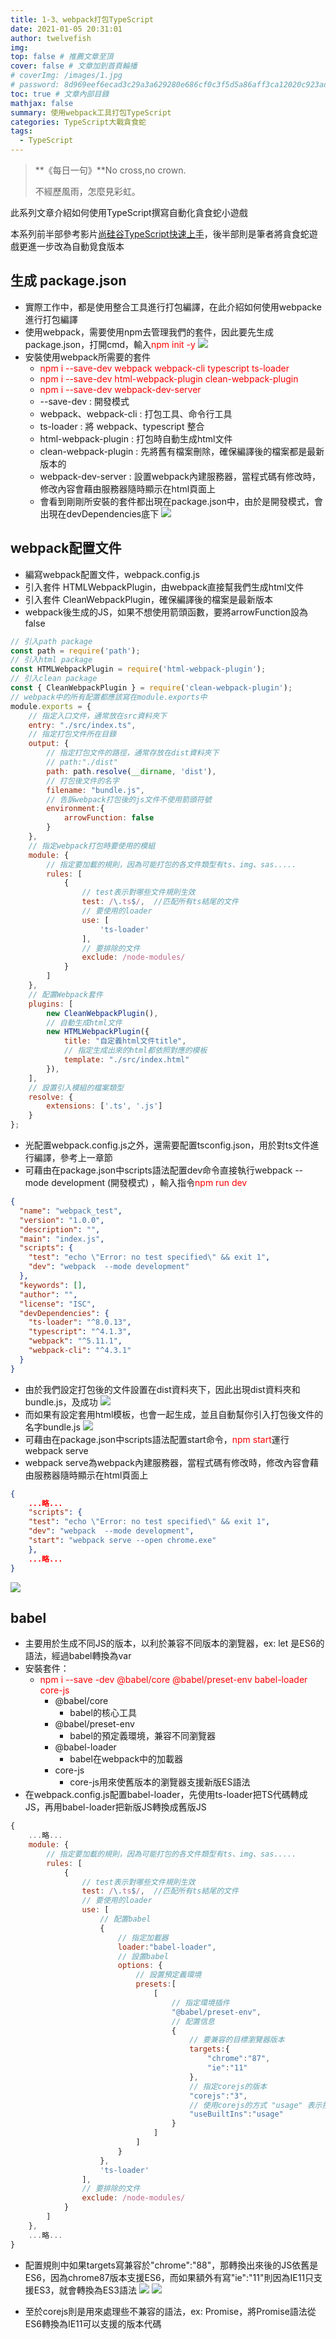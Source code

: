 ```yaml
---
title: 1-3、webpack打包TypeScript
date: 2021-01-05 20:31:01
author: twelvefish
img:
top: false # 推薦文章至頂
cover: false # 文章加到首頁輪播
# coverImg: /images/1.jpg
# password: 8d969eef6ecad3c29a3a629280e686cf0c3f5d5a86aff3ca12020c923adc6c92
toc: true # 文章內部目錄
mathjax: false
summary: 使用webpack工具打包TypeScript
categories: TypeScript大戰貪食蛇
tags:
  - TypeScript
---
```

> **《每日一句》**No cross,no crown.
> 
> 不經歷風雨，怎麼見彩虹。

此系列文章介紹如何使用TypeScript撰寫自動化貪食蛇小遊戲                                                             

本系列前半部參考影片[尚硅谷TypeScript快速上手](https://www.youtube.com/playlist?list=PLmOn9nNkQxJGwOhSsQ5H9JTPmiXGmy8Zw)，後半部則是筆者將貪食蛇遊戲更進一步改為自動覓食版本

## 生成 package.json

- 實際工作中，都是使用整合工具進行打包編譯，在此介紹如何使用webpacke進行打包編譯
- 使用webpack，需要使用npm去管理我們的套件，因此要先生成package.json，打開cmd，輸入<font color=red>npm init -y</font>
![](/images/technology/snake/15_npm_init.PNG)
- 安裝使用webpack所需要的套件
    - <font color=red>npm i \--save-dev webpack webpack-cli typescript ts-loader</font>
    - <font color=red>npm i \--save-dev html-webpack-plugin clean-webpack-plugin</font>
    - <font color=red>npm i \--save-dev webpack-dev-server</font>
    - \--save-dev : 開發模式
    - webpack、webpack-cli : 打包工具、命令行工具
    - ts-loader : 將 webpack、typescript 整合
    - html-webpack-plugin : 打包時自動生成html文件
    - clean-webpack-plugin : 先將舊有檔案刪除，確保編譯後的檔案都是最新版本的
    - webpack-dev-server : 設置webpack內建服務器，當程式碼有修改時，修改內容會藉由服務器隨時顯示在html頁面上
    - 會看到剛剛所安裝的套件都出現在package.json中，由於是開發模式，會出現在devDependencies底下
![](/images/technology/snake/16_npm_package.PNG)

## webpack配置文件

- 編寫webpack配置文件，webpack.config.js
- 引入套件 HTMLWebpackPlugin，由webpack直接幫我們生成html文件
- 引入套件 CleanWebpackPlugin，確保編譯後的檔案是最新版本
- webpack後生成的JS，如果不想使用箭頭函數，要將arrowFunction設為false
```js webpack.config.js
// 引入path package
const path = require('path');
// 引入html package
const HTMLWebpackPlugin = require('html-webpack-plugin');
// 引入clean package
const { CleanWebpackPlugin } = require('clean-webpack-plugin');
// webpack中的所有配置都應該寫在module.exports中
module.exports = {
    // 指定入口文件，通常放在src資料夾下
    entry: "./src/index.ts",
    // 指定打包文件所在目錄
    output: {
        // 指定打包文件的路徑，通常存放在dist資料夾下 
        // path:"./dist"
        path: path.resolve(__dirname, 'dist'),
        // 打包後文件的名字
        filename: "bundle.js",
        // 告訴webpack打包後的js文件不使用箭頭符號
        environment:{
            arrowFunction: false
        }
    },
    // 指定webpack打包時要使用的模組
    module: {
        // 指定要加載的規則，因為可能打包的各文件類型有ts、img、sas.....
        rules: [
            {
                // test表示對哪些文件規則生效
                test: /\.ts$/,  //匹配所有ts結尾的文件
                // 要使用的loader
                use: [
                    'ts-loader'
                ],
                // 要排除的文件
                exclude: /node-modules/
            }
        ]
    },
    // 配置Webpack套件
    plugins: [
        new CleanWebpackPlugin(),
        // 自動生成html文件
        new HTMLWebpackPlugin({
            title: "自定義html文件title",
            // 指定生成出來的html都依照對應的模板
            template: "./src/index.html"
        }),
    ],
    // 設置引入模組的檔案類型
    resolve: {
        extensions: ['.ts', '.js']
    }
};
```

- 光配置webpack.config.js之外，還需要配置tsconfig.json，用於對ts文件進行編譯，參考上一章節
- 可藉由在package.json中scripts語法配置dev命令直接執行webpack  \--mode development (開發模式) ，輸入指令<font color=red>npm run dev</font>
```json
{
  "name": "webpack_test",
  "version": "1.0.0",
  "description": "",
  "main": "index.js",
  "scripts": {
    "test": "echo \"Error: no test specified\" && exit 1",
	"dev": "webpack  --mode development"
  },
  "keywords": [],
  "author": "",
  "license": "ISC",
  "devDependencies": {
    "ts-loader": "^8.0.13",
    "typescript": "^4.1.3",
    "webpack": "^5.11.1",
    "webpack-cli": "^4.3.1"
  }
}
```
- 由於我們設定打包後的文件設置在dist資料夾下，因此出現dist資料夾和bundle.js，及成功
![](/images/technology/snake/17_wepackbuild.gif)
- 而如果有設定套用html模板，也會一起生成，並且自動幫你引入打包後文件的名字bundle.js
![](/images/technology/snake/18_htmltemplate.PNG)
- 可藉由在package.json中scripts語法配置start命令，<font color=red>npm start</font>運行webpack serve
- webpack serve為webpack內建服務器，當程式碼有修改時，修改內容會藉由服務器隨時顯示在html頁面上
```json
{
    ...略...
    "scripts": {
    "test": "echo \"Error: no test specified\" && exit 1",
    "dev": "webpack  --mode development",
    "start": "webpack serve --open chrome.exe"
    },
    ...略...
}
```
![](/images/technology/snake/19_webpack_servr.PNG)

## babel

- 主要用於生成不同JS的版本，以利於兼容不同版本的瀏覽器，ex: let 是ES6的語法，經過babel轉換為var
- 安裝套件：
     - <font color=red>npm i \--save -dev @babel/core @babel/preset-env babel-loader core-js</font>
       - @babel/core
         - babel的核心工具
       - @babel/preset-env
         - babel的預定義環境，兼容不同瀏覽器
       - @babel-loader
         - babel在webpack中的加載器
       - core-js
         - core-js用來使舊版本的瀏覽器支援新版ES語法
- 在webpack.config.js配置babel-loader，先使用ts-loader把TS代碼轉成JS，再用babel-loader把新版JS轉換成舊版JS
```js
{
    ...略...
    module: {
        // 指定要加載的規則，因為可能打包的各文件類型有ts、img、sas.....
        rules: [
            {
                // test表示對哪些文件規則生效
                test: /\.ts$/,  //匹配所有ts結尾的文件
                // 要使用的loader
                use: [
                    // 配置babel
                    {
                        // 指定加載器
                        loader:"babel-loader",
                        // 設置babel
                        options: {
                            // 設置預定義環境
                            presets:[
                                [
                                    // 指定環境插件
                                    "@babel/preset-env",
                                    // 配置信息
                                    {
                                        // 要兼容的目標瀏覽器版本
                                        targets:{
                                            "chrome":"87",
                                            "ie":"11"
                                        },
                                        // 指定corejs的版本
                                        "corejs":"3",
                                        // 使用corejs的方式 "usage" 表示按需加載，有使用到的才加載
                                        "useBuiltIns":"usage"
                                    }
                                ]
                            ]
                        }
                    },
                    'ts-loader'
                ],
                // 要排除的文件
                exclude: /node-modules/
            }
        ]
    },
    ...略...
}
```
- 配置規則中如果targets寫兼容於"chrome":"88"，那轉換出來後的JS依舊是ES6，因為chrome87版本支援ES6，而如果額外有寫"ie":"11"則因為IE11只支援ES3，就會轉換為ES3語法
![](/images/technology/snake/20_babelES6.PNG)
![](/images/technology/snake/21_babelES3.PNG)

- 至於corejs則是用來處理些不兼容的語法，ex: Promise，將Promise語法從ES6轉換為IE11可以支援的版本代碼